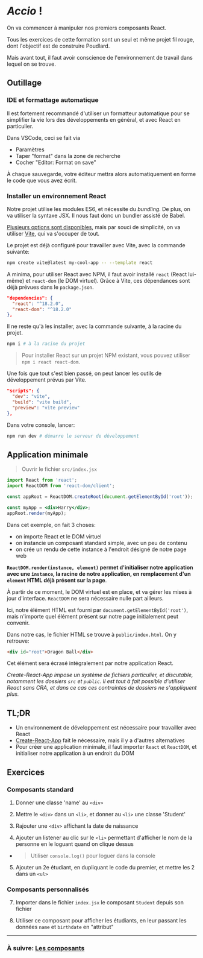 # *Accio* !

On va commencer à manipuler nos premiers composants React.

Tous les exercices de cette formation sont un seul et même projet fil rouge, dont l'objectif est de construire Poudlard.

Mais avant tout, il faut avoir conscience de l'environnement de travail dans lequel on se trouve.

## Outillage

### IDE et formattage automatique

Il est fortement recommandé d'utiliser un formatteur automatique pour se simplifier la vie lors des développements en général, et avec React en particulier.

Dans VSCode, ceci se fait via
- Paramètres
- Taper "format" dans la zone de recherche
- Cocher "Editor: Format on save"

À chaque sauvegarde, votre éditeur mettra alors automatiquement en forme le code que vous avez écrit.

### Installer un environnement React

Notre projet utilise les modules ES6, et nécessite du _bundling_. De plus, on va utiliser la syntaxe JSX. Il nous faut donc un bundler assisté de Babel.

[Plusieurs options sont disponibles](https://reactjs.org/docs/create-a-new-react-app.html), mais par souci de simplicité, on va utiliser [Vite](https://vitejs.dev/guide/), qui va s'occuper de tout.

Le projet est déjà configuré pour travailler avec Vite, avec la commande suivante:
```bash
npm create vite@latest my-cool-app -- --template react
```

A minima, pour utiliser React avec NPM, il faut avoir installé `react` (React lui-même) et `react-dom` (le DOM virtuel). Grâce à Vite, ces dépendances sont déjà prévues dans le `package.json`.

```json
"dependencies": {
  "react": "^18.2.0",
  "react-dom": "^18.2.0"
},
```

Il ne reste qu'à les installer, avec la commande suivante, à la racine du projet.

```bash
npm i # à la racine du projet
```

> Pour installer React sur un projet NPM existant, vous pouvez utiliser `npm i react react-dom`.

Une fois que tout s'est bien passé, on peut lancer les outils de développement prévus par Vite.

```json
"scripts": {
  "dev": "vite",
  "build": "vite build",
  "preview": "vite preview"
},
```

Dans votre console, lancer:

```bash
npm run dev # démarre le serveur de développement
```

## Application minimale

> Ouvrir le fichier `src/index.jsx`

```jsx
import React from 'react';
import ReactDOM from 'react-dom/client';

const appRoot = ReactDOM.createRoot(document.getElementById('root'));

const myApp = <div>Harry</div>;
appRoot.render(myApp);

```

Dans cet exemple, on fait 3 choses:

- on importe React et le DOM virtuel
- on instancie un composant standard simple, avec un peu de contenu
- on crée un rendu de cette instance à l'endroit désigné de notre page web

**`ReactDOM.render(instance, element)` permet d'initialiser notre application avec une `instance`, la racine de notre application, en remplacement d'un `element` HTML déjà présent sur la page**.

À partir de ce moment, le DOM virtuel est en place, et va gérer les mises à jour d'interface. `ReactDOM` ne sera nécessaire nulle part ailleurs.

Ici, notre élément HTML est fourni par `document.getElementById('root')`, mais n'importe quel élément présent sur notre page initialement peut convenir.

Dans notre cas, le fichier HTML se trouve à `public/index.html`. On y retrouve:

```html
<div id="root">Dragon Ball</div>
```

Cet élément sera écrasé intégralement par notre application React.

_Create-React-App impose un système de fichiers particulier, et discutable, notamment les dossiers `src` et `public`. Il est tout à fait possible d'utiliser React sans CRA, et dans ce cas ces contraintes de dossiers ne s'appliquent plus._

## TL;DR

- Un environnement de développement est nécessaire pour travailler avec React
- [Create-React-App](https://create-react-app.dev/) fait le nécessaire, mais il y a d'autres alternatives
- Pour créer une application minimale, il faut importer `React` et `ReactDOM`, et initialiser notre application à un endroit du DOM

## Exercices

### Composants standard

1. Donner une classe 'name' au `<div>`

2. Mettre le `<div>` dans un `<li>`, et donner au `<li>` une classe 'Student'

3. Rajouter une `<div>` affichant la date de naissance

4. Ajouter un listener au clic sur le `<li>` permettant d'afficher le nom de la personne en le loguant quand on clique dessus
- > Utiliser `console.log()` pour loguer dans la console

5. Ajouter un 2e étudiant, en dupliquant le code du premier, et mettre les 2 dans un `<ul>`

### Composants personnalisés

7. Importer dans le fichier `index.jsx` le composant `Student` depuis son fichier

8. Utiliser ce composant pour afficher les étudiants, en leur passant les données `name` et `birthdate` en "attribut"

---

### À suivre: [Les composants](../2_component/index.md)
